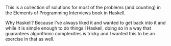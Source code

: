 
This is a collection of solutions for most of the problems (and counting) in the Elements 
of Programming Interviews book in Haskell.

Why Haskell?  Because I've always liked it and wanted to get back into it and while it is 
simple enough to do things I Haskell, doing so in a way that guarantees algorithmic 
complexities is tricky and I wanted this to be an exercise in that as well.

